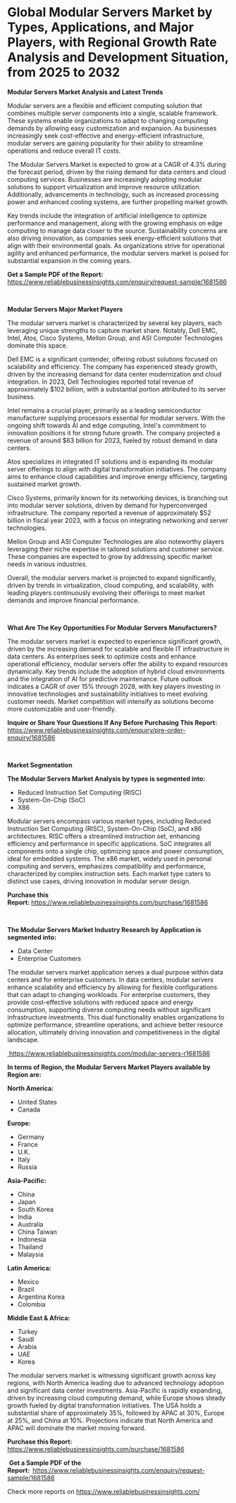 <p><h1>Global Modular Servers Market by Types, Applications, and Major Players, with Regional Growth Rate Analysis and Development Situation, from 2025 to 2032</h1></p><p><strong>Modular Servers Market Analysis and Latest Trends</strong></p>
<p><p>Modular servers are a flexible and efficient computing solution that combines multiple server components into a single, scalable framework. These systems enable organizations to adapt to changing computing demands by allowing easy customization and expansion. As businesses increasingly seek cost-effective and energy-efficient infrastructure, modular servers are gaining popularity for their ability to streamline operations and reduce overall IT costs.</p><p>The Modular Servers Market is expected to grow at a CAGR of 4.3% during the forecast period, driven by the rising demand for data centers and cloud computing services. Businesses are increasingly adopting modular solutions to support virtualization and improve resource utilization. Additionally, advancements in technology, such as increased processing power and enhanced cooling systems, are further propelling market growth.</p><p>Key trends include the integration of artificial intelligence to optimize performance and management, along with the growing emphasis on edge computing to manage data closer to the source. Sustainability concerns are also driving innovation, as companies seek energy-efficient solutions that align with their environmental goals. As organizations strive for operational agility and enhanced performance, the modular servers market is poised for substantial expansion in the coming years.</p></p>
<p><strong>Get a Sample PDF of the Report:&nbsp;</strong> <a href="https://www.reliablebusinessinsights.com/enquiry/request-sample/1681586?utm_campaign=3582&utm_medium=2&utm_source=Github&utm_content=ia&utm_term=11042025&utm_id=modular-servers">https://www.reliablebusinessinsights.com/enquiry/request-sample/1681586</a></p>
<p>&nbsp;</p>
<p><strong>Modular Servers Major Market Players</strong></p>
<p><p>The modular servers market is characterized by several key players, each leveraging unique strengths to capture market share. Notably, Dell EMC, Intel, Atos, Cisco Systems, Mellon Group, and ASI Computer Technologies dominate this space.</p><p>Dell EMC is a significant contender, offering robust solutions focused on scalability and efficiency. The company has experienced steady growth, driven by the increasing demand for data center modernization and cloud integration. In 2023, Dell Technologies reported total revenue of approximately $102 billion, with a substantial portion attributed to its server business.</p><p>Intel remains a crucial player, primarily as a leading semiconductor manufacturer supplying processors essential for modular servers. With the ongoing shift towards AI and edge computing, Intel's commitment to innovation positions it for strong future growth. The company projected a revenue of around $63 billion for 2023, fueled by robust demand in data centers.</p><p>Atos specializes in integrated IT solutions and is expanding its modular server offerings to align with digital transformation initiatives. The company aims to enhance cloud capabilities and improve energy efficiency, targeting sustained market growth.</p><p>Cisco Systems, primarily known for its networking devices, is branching out into modular server solutions, driven by demand for hyperconverged infrastructure. The company reported a revenue of approximately $52 billion in fiscal year 2023, with a focus on integrating networking and server technologies.</p><p>Mellon Group and ASI Computer Technologies are also noteworthy players leveraging their niche expertise in tailored solutions and customer service. These companies are expected to grow by addressing specific market needs in various industries.</p><p>Overall, the modular servers market is projected to expand significantly, driven by trends in virtualization, cloud computing, and scalability, with leading players continuously evolving their offerings to meet market demands and improve financial performance.</p></p>
<p>&nbsp;</p>
<p><strong>What Are The Key Opportunities For Modular Servers Manufacturers?</strong></p>
<p><p>The modular servers market is expected to experience significant growth, driven by the increasing demand for scalable and flexible IT infrastructure in data centers. As enterprises seek to optimize costs and enhance operational efficiency, modular servers offer the ability to expand resources dynamically. Key trends include the adoption of hybrid cloud environments and the integration of AI for predictive maintenance. Future outlook indicates a CAGR of over 15% through 2028, with key players investing in innovative technologies and sustainability initiatives to meet evolving customer needs. Market competition will intensify as solutions become more customizable and user-friendly.</p></p>
<p><strong>Inquire or Share Your Questions If Any Before Purchasing This Report:</strong> <a href="https://www.reliablebusinessinsights.com/enquiry/pre-order-enquiry/1681586?utm_campaign=3582&utm_medium=2&utm_source=Github&utm_content=ia&utm_term=11042025&utm_id=modular-servers">https://www.reliablebusinessinsights.com/enquiry/pre-order-enquiry/1681586</a></p>
<p>&nbsp;</p>
<p><strong>Market Segmentation</strong></p>
<p><strong>The Modular Servers Market Analysis by types is segmented into:</strong></p>
<p><ul><li>Reduced Instruction Set Computing (RISC)</li><li>System-On-Chip (SoC)</li><li>X86</li></ul></p>
<p><p>Modular servers encompass various market types, including Reduced Instruction Set Computing (RISC), System-On-Chip (SoC), and x86 architectures. RISC offers a streamlined instruction set, enhancing efficiency and performance in specific applications. SoC integrates all components onto a single chip, optimizing space and power consumption, ideal for embedded systems. The x86 market, widely used in personal computing and servers, emphasizes compatibility and performance, characterized by complex instruction sets. Each market type caters to distinct use cases, driving innovation in modular server design.</p></p>
<p><strong>Purchase this Report:&nbsp;</strong><a href="https://www.reliablebusinessinsights.com/purchase/1681586?utm_campaign=3582&utm_medium=2&utm_source=Github&utm_content=ia&utm_term=11042025&utm_id=modular-servers">https://www.reliablebusinessinsights.com/purchase/1681586</a></p>
<p>&nbsp;</p>
<p><strong>The Modular Servers Market Industry Research by Application is segmented into:</strong></p>
<p><ul><li>Data Center</li><li>Enterprise Customers</li></ul></p>
<p><p>The modular servers market application serves a dual purpose within data centers and for enterprise customers. In data centers, modular servers enhance scalability and efficiency by allowing for flexible configurations that can adapt to changing workloads. For enterprise customers, they provide cost-effective solutions with reduced space and energy consumption, supporting diverse computing needs without significant infrastructure investments. This dual functionality enables organizations to optimize performance, streamline operations, and achieve better resource allocation, ultimately driving innovation and competitiveness in the digital landscape.</p></p>
<p><a href="https://www.reliablebusinessinsights.com/modular-servers-r1681586?utm_campaign=3582&utm_medium=2&utm_source=Github&utm_content=ia&utm_term=11042025&utm_id=modular-servers">&nbsp;https://www.reliablebusinessinsights.com/modular-servers-r1681586</a></p>
<p><strong>In terms of Region, the Modular Servers Market Players available by Region are:</strong></p>
<p>
    <p> <strong> North America: </strong>
        <ul>
            <li>United States</li>
            <li>Canada</li>
        </ul>
        </p> 
    <p> <strong> Europe: </strong>
        <ul>
            <li>Germany</li>
            <li>France</li>
            <li>U.K.</li>
            <li>Italy</li>
            <li>Russia</li>
        </ul>
        </p> 
    <p> <strong> Asia-Pacific: </strong>
        <ul>
            <li>China</li>
            <li>Japan</li>
            <li>South Korea</li>
            <li>India</li>
            <li>Australia</li>
            <li>China Taiwan</li>
            <li>Indonesia</li>
            <li>Thailand</li>
            <li>Malaysia</li>
        </ul>
        </p> 
    <p> <strong> Latin America: </strong>
        <ul>
            <li>Mexico</li>
            <li>Brazil</li>
            <li>Argentina Korea</li>
            <li>Colombia</li>
        </ul>
        </p> 
    <p> <strong> Middle East & Africa: </strong>
        <ul>
            <li>Turkey</li>
            <li>Saudi</li>
            <li>Arabia</li>
            <li>UAE</li>
            <li>Korea</li>
        </ul>
    </p>
    </p>
<p><p>The modular servers market is witnessing significant growth across key regions, with North America leading due to advanced technology adoption and significant data center investments. Asia-Pacific is rapidly expanding, driven by increasing cloud computing demand, while Europe shows steady growth fueled by digital transformation initiatives. The USA holds a substantial share of approximately 35%, followed by APAC at 30%, Europe at 25%, and China at 10%. Projections indicate that North America and APAC will dominate the market moving forward.</p></p>
<p><strong>Purchase this Report: </strong><a href="https://www.reliablebusinessinsights.com/purchase/1681586?utm_campaign=3582&utm_medium=2&utm_source=Github&utm_content=ia&utm_term=11042025&utm_id=modular-servers">https://www.reliablebusinessinsights.com/purchase/1681586</a></p>
<p>&nbsp;<strong>Get a Sample PDF of the Report:&nbsp;&nbsp;</strong><a href="https://www.reliablebusinessinsights.com/enquiry/request-sample/1681586?utm_campaign=3582&utm_medium=2&utm_source=Github&utm_content=ia&utm_term=11042025&utm_id=modular-servers">https://www.reliablebusinessinsights.com/enquiry/request-sample/1681586</a></p>
<p><strong></strong></p>
<p>Check more reports on <a href="https://www.reliablebusinessinsights.com/?utm_campaign=3582&utm_medium=2&utm_source=Github&utm_content=ia&utm_term=11042025&utm_id=modular-servers">https://www.reliablebusinessinsights.com/</a></p>
